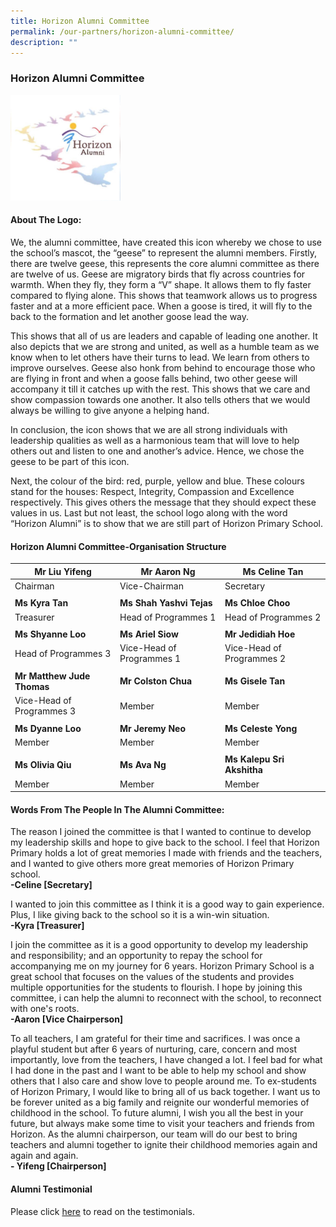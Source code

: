 ```yaml
---
title: Horizon Alumni Committee
permalink: /our-partners/horizon-alumni-committee/
description: ""
---
```

### **Horizon Alumni Committee**

<img src="/images/horizonalumni1.jpg" style="width:35%">

#### **About The Logo:**
We, the alumni committee, have created this icon whereby we chose to use the school’s mascot, the “geese” to represent the alumni members. Firstly, there are twelve geese, this represents the core alumni committee as there are twelve of us. Geese are migratory birds that fly across countries for warmth. When they fly, they form a “V” shape. It allows them to fly faster compared to flying alone. This shows that teamwork allows us to progress faster and at a more efficient pace. When a goose is tired, it will fly to the back to the formation and let another goose lead the way.

This shows that all of us are leaders and capable of leading one another. It also depicts that we are strong and united, as well as a humble team as we know when to let others have their turns to lead. We learn from others to improve ourselves. Geese also honk from behind to encourage those who are flying in front and when a goose falls behind, two other geese will accompany it till it catches up with the rest. This shows that we care and show compassion towards one another. It also tells others that we would always be willing to give anyone a helping hand.  

In conclusion, the icon shows that we are all strong individuals with leadership qualities as well as a harmonious team that will love to help others out and listen to one and another’s advice. Hence, we chose the geese to be part of this icon.

Next, the colour of the bird: red, purple, yellow and blue. These colours stand for the houses: Respect, Integrity, Compassion and Excellence respectively. This gives others the message that they should expect these values in us. Last but not least, the school logo along with the word “Horizon Alumni” is to show that we are still part of Horizon Primary School.

#### **Horizon Alumni Committee-Organisation Structure**
| Mr Liu Yifeng | Mr Aaron Ng | Ms Celine Tan |
| -------- | -------- | -------- |
| Chairman | Vice-Chairman | Secretary   |
| | | |
| **Ms Kyra Tan** | **Ms Shah Yashvi Tejas** | **Ms Chloe Choo** |
|Treasurer   |  Head of Programmes 1    | Head of Programmes 2    |
| | | |
| **Ms Shyanne Loo** | **Ms Ariel Siow** | **Mr Jedidiah Hoe** |
| Head of Programmes 3   | Vice-Head of Programmes 1    | Vice-Head of Programmes 2  |
| | | |
| **Mr Matthew Jude Thomas** | **Mr Colston Chua** | **Ms Gisele Tan** |
| Vice-Head of Programmes 3  | Member     | Member   |
| | | |
| **Ms Dyanne Loo** | **Mr Jeremy Neo** | **Ms Celeste Yong** |
| Member | Member     | Member   |
| | | |
| **Ms Olivia Qiu** | **Ms Ava Ng** | **Ms Kalepu Sri Akshitha** |
| Member | Member     | Member   |


#### **Words From The People In The Alumni Committee:**
The reason I joined the committee is that I wanted to continue to develop my leadership skills and hope to give back to the school. I feel that Horizon Primary holds a lot of great memories I made with friends and the teachers, and I wanted to give others more great memories of Horizon Primary school.<br>
**\-Celine \[Secretary\]**

I wanted to join this committee as I think it is a good way to gain experience. Plus, I like giving back to the school so it is a win-win situation.<br>
**\-Kyra \[Treasurer\]**

I join the committee as it is a good opportunity to develop my leadership and responsibility; and an opportunity to repay the school for accompanying me on my journey for 6 years. Horizon Primary School is a great school that focuses on the values of the students and provides multiple opportunities for the students to flourish. I hope by joining this committee, i can help the alumni to reconnect with the school, to reconnect with one's roots.<br>
**\-Aaron \[Vice Chairperson\]**

To all teachers, I am grateful for their time and sacrifices. I was once a playful student but after 6 years of nurturing, care, concern and most importantly, love from the teachers, I have changed a lot. I feel bad for what I had done in the past and I want to be able to help my school and show others that I also care and show love to people around me. To ex-students of Horizon Primary, I would like to bring all of us back together. I want us to be forever united as a big family and reignite our wonderful memories of childhood in the school. To future alumni, I wish you all the best in your future, but always make some time to visit your teachers and friends from Horizon. As the alumni chairperson, our team will do our best to bring teachers and alumni together to ignite their childhood memories again and again and again.<br>
**\- Yifeng \[Chairperson\]**

#### **Alumni Testimonial**
Please click [here](https://staging.d21co4ykjghpsi.amplifyapp.com/our-pride/alumni-testimonial/) to read on the testimonials.